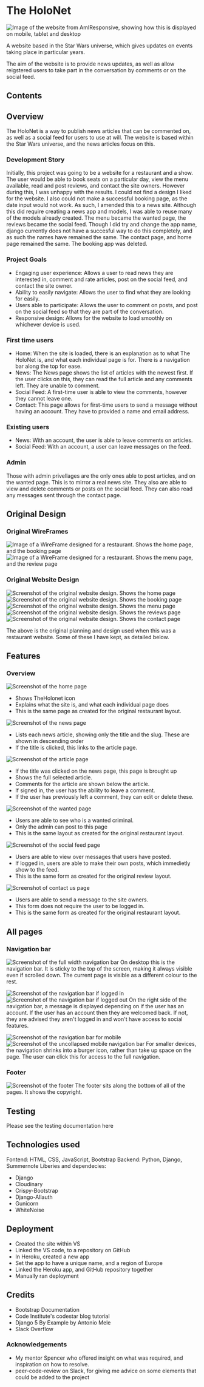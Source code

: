 # The HoloNet

![Image of the website from AmIResponsive, showing how this is displayed on mobile, tablet and desktop](/static/images/Am%20I%20Responsive.png)

A website based in the Star Wars universe, which gives updates on events taking place in particular years. 

The aim of the website is to provide news updates, as well as allow reigstered users to take part in the conversation by comments or on the social feed.

## Contents

## Overview
The HoloNet is a way to publish news articles that can be commented on, as well as a social feed for users to use at will. The website is based within the Star Wars universe, and the news articles focus on this.

### Development Story
Initially, this project was going to be a website for a restaurant and a show. The user would be able to book seats on a particular day, view the menu available, read and post reviews, and contact the site owners. However during this, I was unhappy with the results. I could not find a design I liked for the website. I also could not make a successful booking page, as the date input would not work. As such, I amended this to a news site. Although this did require creating a news app and models, I was able to reuse many of the models already created. The menu became the wanted page, the reviews became the social feed. Though I did try and change the app name, django currently does not have a succesful way to do this completely, and as such the names have remained the same. The contact page, and home page remained the same. The booking app was deleted.

### Project Goals
* Engaging user experience: Allows a user to read news they are interested in, comment and rate articles, post on the social feed, and contact the site owner.
* Ability to easily navigate: Allows the user to find what they are looking for easily.
* Users able to participate: Allows the user to comment on posts, and post on the social feed so that they are part of the conversation.
* Responsive design: Allows for the website to load smoothly on whichever device is used.

### First time users
* Home: When the site is loaded, there is an explanation as to what The HoloNet is, and what each individual page is for. There is a navigation bar along the top for ease. 
* News: The News page shows the list of articles with the newest first. If the user clicks on this, they can read the full article and any comments left. They are unable to comment.
* Social Feed: A first-time user is able to view the comments, however they cannot leave one.
* Contact: This page allows for first-time users to send a message without having an account. They have to provided a name and email address.

### Existing users
* News: With an account, the user is able to leave comments on articles.
* Social Feed: With an account, a user can leave messages on the feed.

### Admin
Those with admin privellages are the only ones able to post articles, and on the wanted page. This is to mirror a real news site. They also are able to view and delete comments or posts on the social feed. They can also read any messages sent through the contact page.

## Original Design

### Original WireFrames
![Image of a WireFrame designed for a restaurant. Shows the home page, and the booking page](/static/images/restaurant%20wireframe.png)
![Image of a WireFrame designed for a restaurant. Shows the menu page, and the review page](/static/images/restaurant%20wireframe%202.png)

### Original Website Design
![Screenshot of the original website design. Shows the home page](/static/images/AC%20index%20page.png)
![Screenshot of the original website design. Shows the booking page](/static/images/AC%20Booking.png)
![Screenshot of the original website design. Shows the menu page](/static/images/AC%20menu.png)
![Screenshot of the original website design. Shows the reviews page](/static/images/AC%20reviews.png)
![Screenshot of the original website design. Shows the contact page](/static/images/AC%20Contact%20Us.png)

The above is the original planning and design used when this was a restaurant website. Some of these I have kept, as detailed below.

## Features
### Overview
![Screenshot of the home page](/static/images/home%20page.png)
* Shows TheHolonet icon
* Explains what the site is, and what each individual page does
* This is the same page as created for the original restaurant layout.

![Screenshot of the news page](/static/images/news%20page.png)
* Lists each news article, showing only the title and the slug. These are shown in descending order
* If the title is clicked, this links to the article page.

![Screenshot of the article page](/static/images/article%20detail%20page.png)
* If the title was clicked on the news page, this page is brought up
* Shows the full selected article.
* Comments for the article are shown below the article.
* If signed in, the user has the ability to leave a comment.
* If the user has previously left a comment, they can edit or delete these.

![Screenshot of the wanted page](/static/images/wanted%20page.png)
* Users are able to see who is a wanted criminal.
* Only the admin can post to this page
* This is the same layout as created for the original restaurant layout.

![Screenshot of the social feed page](/static/images/social%20feed%20page.png)
* Users are able to view over messages that users have posted.
* If logged in, users are able to make their own posts, which immedietly show to the feed.
* This is the same form as created for the original review layout.

![Screenshot of contact us page](/static/images/contact%20us%20page.png)
* Users are able to send a message to the site owners.
* This form does not require the user to be logged in.
* This is the same form as created for the original restaurant layout.

## All pages
### Navigation bar
![Screenshot of the full width navigation bar](/static/images/navbar%20full%20width.png)
On desktop this is the navigation bar. It is sticky to the top of the screen, making it always visible even if scrolled down. The current page is visible as a different colour to the rest.

![Screenshot of the navigation bar if logged in](/static/images/nav%20bar%20logged%20in.png) ![Screenshot of the navigation bar if logged out](/static/images/navbar%20logged%20out.png)
On the right side of the navigation bar, a message is displayed depending on if the user has an account. If the user has an account then they are welcomed back. If not, they are advised they aren't logged in and won't have access to social features.

![Screenshot of the navigation bar for mobile](/static/images/navbar%20mobile.png) ![Screenshot of the uncollapsed mobile navigation bar](/static/images/navbar%20mobile%20full.png)
For smaller devices, the navigation shrinks into a burger icon, rather than take up space on the page. The user can click this for access to the full navigation.

### Footer
![Screenshot of the footer](/static/images/footer.png)
The footer sits along the bottom of all of the pages. It shows the copyright.

## Testing
Please see the testing documentation here

## Technologies used
Fontend: HTML, CSS, JavaScript, Bootstrap
Backend: Python, Django, Summernote
Liberies and dependecies:
* Django
* Cloudinary
* Crispy-Bootstrap
* Django-Allauth
* Gunicorn
* WhiteNoise

## Deployment
* Created the site within VS
* Linked the VS code, to a repository on GitHub
* In Heroku, created a new app
* Set the app to have a unique name, and a region of Europe
* Linked the Heroku app, and GitHub repository together
* Manually ran deployment

## Credits
* Bootstrap Documentation
* Code Institute's codestar blog tutorial
* Django 5 By Example by Antonio Mele
* Slack Overflow

### Acknowledgements
* My mentor Spencer who offered insight on what was required, and inspiration on how to resolve.
* peer-code-review on Slack, for giving me advice on some elements that could be added to the project
